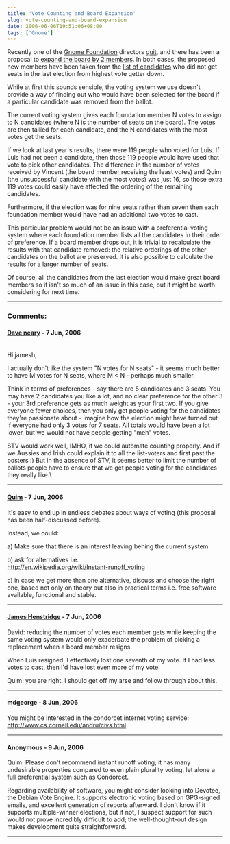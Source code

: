 ```yaml
---
title: 'Vote Counting and Board Expansion'
slug: vote-counting-and-board-expansion
date: 2006-06-06T19:51:06+08:00
tags: ['Gnome']
---
```


Recently one of the [Gnome Foundation](http://foundation.gnome.org/)
directors
[quit](http://tieguy.org/blog/2006/06/01/resigning-from-the-board/), and
there has been a proposal to [expand the board by 2
members](http://mail.gnome.org/archives/foundation-list/2006-June/msg00042.html).
In both cases, the proposed new members have been taken from the [list
of
candidates](http://foundation.gnome.org/vote/results.php?election_id=2)
who did not get seats in the last election from highest vote getter
down.

While at first this sounds sensible, the voting system we use doesn\'t
provide a way of finding out who would have been selected for the board
if a particular candidate was removed from the ballot.

The current voting system gives each foundation member N votes to assign
to N candidates (where N is the number of seats on the board). The votes
are then tallied for each candidate, and the N candidates with the most
votes get the seats.

If we look at last year\'s results, there were 119 people who voted for
Luis. If Luis had not been a candidate, then those 119 people would have
used that vote to pick other candidates. The difference in the number of
votes received by Vincent (the board member receiving the least votes)
and Quim (the unsuccessful candidate with the most votes) was just 16,
so those extra 119 votes could easily have affected the ordering of the
remaining candidates.

Furthermore, if the election was for nine seats rather than seven then
each foundation member would have had an additional two votes to cast.

This particular problem would not be an issue with a preferential voting
system where each foundation member lists all the candidates in their
order of preference. If a board member drops out, it is trivial to
recalculate the results with that candidate removed: the relative
orderings of the other candidates on the ballot are preserved. It is
also possible to calculate the results for a larger number of seats.

Of course, all the candidates from the last election would make great
board members so it isn\'t so much of an issue in this case, but it
might be worth considering for next time.

---
### Comments:
#### [Dave neary](http://blogs.gnome.org/bolsh) - <time datetime="2006-06-07 02:33:39">7 Jun, 2006</time>

\
Hi jamesh,

I actually don\'t like the system \"N votes for N seats\" - it seems
much better to have M votes for N seats, where M \< N - perhaps much
smaller.

Think in terms of preferences - say there are 5 candidates and 3 seats.
You may have 2 candidates you like a lot, and no clear preference for
the other 3 - your 3rd preference gets as much weight as your first two.
If you give everyone fewer choices, then you only get people voting for
the candidates they\'re passionate about - imagine how the election
might have turned out if everyone had only 3 votes for 7 seats. All
totals would have been a lot lower, but we would not have people getting
\"meh\" votes.

STV would work well, IMHO, if we could automate counting properly. And
if we Aussies and Irish could explain it to all the list-voters and
first past the posters :) But in the absence of STV, it seems better to
limit the number of ballots people have to ensure that we get people
voting for the candidates they really like.\

---
#### [Quim](http://desdeamericaconamor.org) - <time datetime="2006-06-07 10:04:26">7 Jun, 2006</time>

It\'s easy to end up in endless debates about ways of voting (this
proposal has been half-discussed before).

Instead, we could:

a\) Make sure that there is an interest leaving behing the current
system

b\) ask for alternatives i.e.\
<http://en.wikipedia.org/wiki/Instant-runoff_voting>

c\) in case we get more than one alternative, discuss and choose the
right one, based not only on theory but also in practical terms i.e.
free software available, functional and stable.

---
#### [James Henstridge](http://blogs.gnome.org/jamesh) - <time datetime="2006-06-07 12:41:05">7 Jun, 2006</time>

David: reducing the number of votes each member gets while keeping the
same voting system would only exacerbate the problem of picking a
replacement when a board member resigns.

When Luis resigned, I effectively lost one seventh of my vote. If I had
less votes to cast, then I\'d have lost even more of my vote.

Quim: you are right. I should get off my arse and follow through about
this.

---
#### mdgeorge - <time datetime="2006-06-08 03:38:41">8 Jun, 2006</time>

You might be interested in the condorcet internet voting service:
<http://www.cs.cornell.edu/andru/civs.html>

---
#### Anonymous - <time datetime="2006-06-09 13:23:24">9 Jun, 2006</time>

Quim: Please don\'t recommend instant runoff voting; it has many
undesirable properties compared to even plain plurality voting, let
alone a full preferential system such as Condorcet.

Regarding availability of software, you might consider looking into
Devotee, the Debian Vote Engine. It supports electronic voting based on
GPG-signed emails, and excellent generation of reports afterward. I
don\'t know if it supports multiple-winner elections, but if not, I
suspect support for such would not prove incredibly difficult to add;
the well-thought-out design makes development quite straightforward.

---
